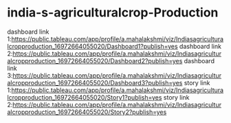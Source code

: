 # india-s-agriculturalcrop-Production
dashboard link 1:https://public.tableau.com/app/profile/a.mahalakshmi/viz/Indiasagriculturalcropproduction_16972664055020/Dashboard1?publish=yes
dashboard link 2:https://public.tableau.com/app/profile/a.mahalakshmi/viz/Indiasagriculturalcropproduction_16972664055020/Dashboard2?publish=yes
dashboard link 3:https://public.tableau.com/app/profile/a.mahalakshmi/viz/Indiasagriculturalcropproduction_16972664055020/Dashboard3?publish=yes
story link 1:https://public.tableau.com/app/profile/a.mahalakshmi/viz/Indiasagriculturalcropproduction_16972664055020/Story1?publish=yes
story link 2:https://public.tableau.com/app/profile/a.mahalakshmi/viz/Indiasagriculturalcropproduction_16972664055020/Story2?publish=yes
